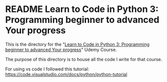 # README Learn to Code in Python 3: Programming beginner to advanced Your progress

This is the directory for the "[Learn to Code in Python 3: Programming beginner to advanced Your progress](https://www.udemy.com/course/learn-python-programming-a-step-by-step-course-to-beginners/learn/lecture/12741079#overview)" Udemy Course.

The purpose of this directory is to house all the code I write for that course.

For using vs code I followed this tutorial:
https://code.visualstudio.com/docs/python/python-tutorial